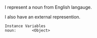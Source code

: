 I represent a noun from English langauge.

I also have  an external represention.

    Instance Variables
	noun:		<Object>

